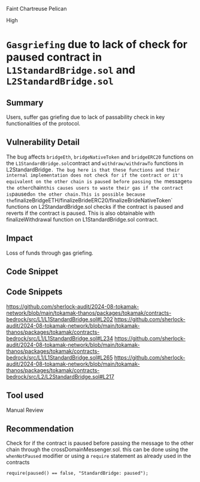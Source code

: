Faint Chartreuse Pelican

High

# `Gasgriefing` due to lack of check for paused contract in `L1StandardBridge.sol` and `L2StandardBridge.sol`

## Summary
Users, suffer gas griefing due to lack of passability check in key functionalities of the protocol.
## Vulnerability Detail
The bug affects `bridgeEth`, `bridgeNativeToken` and `bridgeERC20` functions on the `L1StandardBridge.sol`contract and `withdraw/withdrawTo` functions in L2StandardBridge`. The bug here is that these functions and their internal implementation does not check for if the contract or it's equivalent on the other chain is paused before passing the `message` to the other `chain` this causes users to waste their gas if the contract is `paused` on the other chain.This is possible because the `finalizeBridgeETH/finalizeBrideERC20/finalizeBrideNativeToken` functions on L2StandardBridge.sol checks if the contract is paused and reverts if the contract is paused. This is also obtainable with finalizeWithdrawal function on L1StandardBridge.sol contract.
## Impact
Loss of funds through gas griefing.
## Code Snippet
## Code Snippets 
https://github.com/sherlock-audit/2024-08-tokamak-network/blob/main/tokamak-thanos/packages/tokamak/contracts-bedrock/src/L1/L1StandardBridge.sol#L202
https://github.com/sherlock-audit/2024-08-tokamak-network/blob/main/tokamak-thanos/packages/tokamak/contracts-bedrock/src/L1/L1StandardBridge.sol#L234
https://github.com/sherlock-audit/2024-08-tokamak-network/blob/main/tokamak-thanos/packages/tokamak/contracts-bedrock/src/L1/L1StandardBridge.sol#L265
https://github.com/sherlock-audit/2024-08-tokamak-network/blob/main/tokamak-thanos/packages/tokamak/contracts-bedrock/src/L2/L2StandardBridge.sol#L217

## Tool used
Manual Review

## Recommendation
Check for if the contract is paused before passing the message to the other chain through the crossDomainMessenger.sol. this can be done using the `whenNotPaused` modifier or using a `require` statement as already used in the contracts
```solidity
require(paused() == false, "StandardBridge: paused");
```